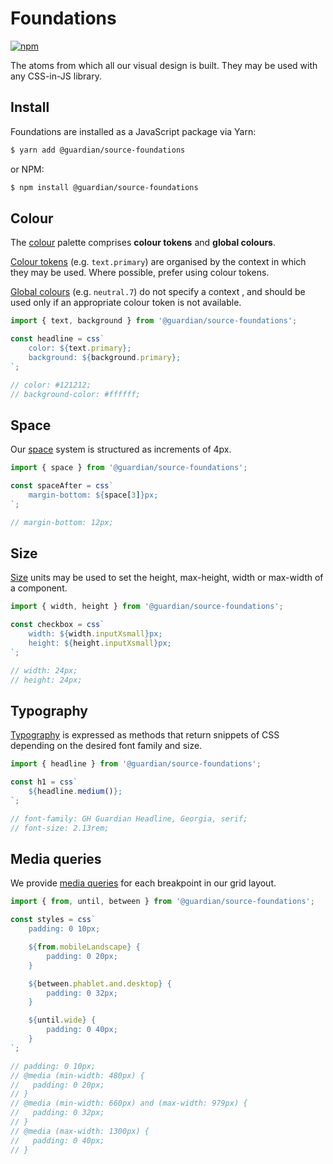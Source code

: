 # Foundations

[![npm](https://img.shields.io/npm/v/@guardian/source-foundations)](https://www.npmjs.com/package/@guardian/source-foundations)

The atoms from which all our visual design is built. They may be used with any CSS-in-JS library.

## Install

Foundations are installed as a JavaScript package via Yarn:

```sh
$ yarn add @guardian/source-foundations
```

or NPM:

```sh
$ npm install @guardian/source-foundations
```

## Colour

The [colour](https://guardian.github.io/source/?path=/story/packages-source-foundations-colour--page) palette comprises **colour tokens** and **global colours**.

[Colour tokens](https://theguardian.design/2a1e5182b/p/1377a6-tokens/b/293ddb) (e.g. `text.primary`) are organised by the context in which they may be used. Where possible, prefer using colour tokens.

[Global colours](https://theguardian.design/2a1e5182b/p/492a30-light-palette) (e.g. `neutral.7`) do not specify a context , and should be used only if an appropriate colour token is not available.

```js
import { text, background } from '@guardian/source-foundations';

const headline = css`
    color: ${text.primary};
    background: ${background.primary};
`;

// color: #121212;
// background-color: #ffffff;
```

## Space

Our [space](https://guardian.github.io/source/?path=/story/packages-source-foundations-space--page) system is structured as increments of 4px.

```js
import { space } from '@guardian/source-foundations';

const spaceAfter = css`
    margin-bottom: ${space[3]}px;
`;

// margin-bottom: 12px;
```

## Size

[Size](https://guardian.github.io/source/?path=/story/packages-source-foundations-size--page) units may be used to set the height, max-height, width or max-width of a component.

```js
import { width, height } from '@guardian/source-foundations';

const checkbox = css`
    width: ${width.inputXsmall}px;
    height: ${height.inputXsmall}px;
`;

// width: 24px;
// height: 24px;
```

## Typography

[Typography](https://guardian.github.io/source/?path=/story/packages-source-foundations-typography--page) is expressed as methods that return snippets of CSS depending on the desired font family and size.

```js
import { headline } from '@guardian/source-foundations';

const h1 = css`
    ${headline.medium()};
`;

// font-family: GH Guardian Headline, Georgia, serif;
// font-size: 2.13rem;
```

## Media queries

We provide [media queries](https://guardian.github.io/source/?path=/story/packages-source-foundations-media-queries--page) for each breakpoint in our grid layout.

```js
import { from, until, between } from '@guardian/source-foundations';

const styles = css`
    padding: 0 10px;

    ${from.mobileLandscape} {
        padding: 0 20px;
    }

    ${between.phablet.and.desktop} {
        padding: 0 32px;
    }

    ${until.wide} {
        padding: 0 40px;
    }
`;

// padding: 0 10px;
// @media (min-width: 480px) {
//   padding: 0 20px;
// }
// @media (min-width: 660px) and (max-width: 979px) {
//   padding: 0 32px;
// }
// @media (max-width: 1300px) {
//   padding: 0 40px;
// }
```
